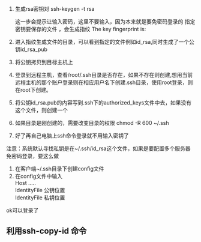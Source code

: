 1. 生成rsa密钥对
    ssh-keygen -t rsa

    这一步会提示让输入密码，这里不要输入，因为本来就是要免密码登录的
    指定密钥要保存的文件 ，会生成指纹
    The key fingerprint is:
  

2. 进入指纹生成文件的目录，可以看到指定的文件例如id_rsa,同时生成了一个公钥id_rsa_pub

3. 将公钥拷贝到目标主机上  
  1. 登录到远程主机，查看/root/.ssh目录是否存在，如果不存在则创建,想用当前远程主机的那个账户登录则在相应用户名下创建.ssh目录，使用root登录，则在root下创建。

  2. 将公钥id_rsa.pub的内容写到.ssh下的authorized_keys文件中去，如果没有这个文件，则创建一个

  3. 如果目录是刚创建的，需要改变目录的权限 chmod -R 600 ~/.ssh

  4. 好了再自己电脑上ssh命令登录就不用输入密钥了

注意：系统默认寻找私钥是在~/.ssh/id_rsa这个文件，如果是要配置多个服务器免密码登录，要这么做  
  1. 在客户端~/.ssh目录下创建config文件  
  2. 在config文件中输入  
Host .....  
IdentityFile 公钥位置  
IdentityFile 私钥位置  

ok可以登录了  

## 利用ssh-copy-id 命令

